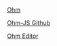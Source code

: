 [Ohm](https://ohmjs.org)

[Ohm-JS Github](https://github.com/harc/ohm)

[Ohm Editor](https://ohmjs.org/editor/)